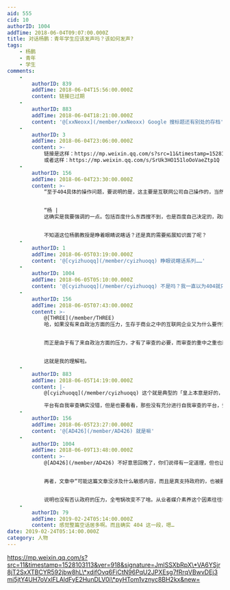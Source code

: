 ```yaml
---
aid: 555
cid: 10
authorID: 1004
addTime: 2018-06-04T09:07:00.000Z
title: 对话杨鹏：青年学生应该发声吗？该如何发声?
tags:
    - 杨鹏
    - 青年
    - 学生
comments:
    -
        authorID: 839
        addTime: 2018-06-04T15:56:00.000Z
        content: 链接已过期
    -
        authorID: 883
        addTime: 2018-06-04T18:21:00.000Z
        content: '@[xxNeoxx](/member/xxNeoxx) Google 搜标题还有别处的存档'
    -
        authorID: 3
        addTime: 2018-06-04T23:06:00.000Z
        content: >-
            链接是这样：https://mp.weixin.qq.com/s?src=11&timestamp=1528153296&ver=919&signature=7pWLfy-m6AYLPaP7WtmcJYKUhnKyHX8GDQRHfNA2oPlhLTZpWKM3gz0qfdRTFImvHF15qILw0uxev4iT2noPcC3fpdmSS2ZiOO\*gfPgEKXztWS9p2vjv4psZRujYV\*KD&new=1
            或者这样：https://mp.weixin.qq.com/s/SrUk3HO151loOoVaeZtp1Q
    -
        authorID: 156
        addTime: 2018-06-04T23:30:00.000Z
        content: >-
            “至于404具体的操作问题，要说明的是，这主要是互联网公司自己操作的，当然也是要依照相关法律进行的平台管理。按理说大家对404不满意可以去投诉这个互联网公司，比方说微博，因为他们是上市公司啊。公司的产品，政府不会主动、也没有权限到系统后台去操作，这是不可能的事情。公司有经营的自主权，只不过你的平台要对社会负责，如果做得不好，引发了大的冲突，那你要承担责任，不管是约谈还是依照法律进行罚款。国家会有一些具体规则，但是具体操作的是互联网公司自己进行的。从西方的视角来看，他们认为这是限制互联网自由，但是从我们的理念来说，这是要求企业承担社会责任，要求企业作为社会主义社会的组织机构，为社会发展做贡献。”


            “杨 |
            这确实是我要强调的一点。包括百度什么东西搜不到，也是百度自己决定的，政府不可能去百度后台去操作一下。另外有时候404删的贴让人找不到删帖的理由，可能这篇文章没涉及什么敏感内容，而且是真支持政府的，也被删掉了，那就是互联网公司的从业人员素养不够，没法判断一篇文章是不是违反了相关法律，那就多一事不如少一事，全部删掉了。与此相关的是“敏感词”。网络安全管理部门要求互联网公司设定的“敏感词”都是涉黄涉毒涉毒涉爆涉枪等词语，以及淫秽色情、器官买卖等方面的信息。政治方面的名词基本上是常用词，不适合屏蔽，但一些互联网企业缺少内容管理方面的人力资源，缺乏社会风险判断能力，企业方面为了图省事，就干脆“一刀切”了，把一些政治方面的用语也设置为屏蔽词，或者见到政治方面的言论就即刻删除。自动屏蔽的内容多了会影响用户体验，大公司就尽量少设自动屏蔽，而是雇佣了很多人工来做管理，而很多小公司只能采用机器屏蔽的手段。这些情况让网友感到不快。”


            不知道这位杨鹏教授是睁着眼睛说瞎话？还是真的需要拓展知识面了呢？
    -
        authorID: 1
        addTime: 2018-06-05T03:19:00.000Z
        content: '@[cyizhuoqq](/member/cyizhuoqq) 睁眼说瞎话系列……'
    -
        authorID: 1004
        addTime: 2018-06-05T05:10:00.000Z
        content: '@[cyizhuoqq](/member/cyizhuoqq) 不是吗？我一直以为404就只是平台恐惧之下的自我审查'
    -
        authorID: 156
        addTime: 2018-06-05T07:43:00.000Z
        content: >-
            @[THREE](/member/THREE)
            哈，如果没有来自政治方面的压力，生存于商业之中的互联网企业又为什么要忤逆用户之意去封杀用户呢？用户就是衣食父母啊。


            而正是由于有了来自政治方面的压力，才有了审查的必要，而审查的重中之重也就是政治敏感的内容。


            这就是我的理解啦。
    -
        authorID: 883
        addTime: 2018-06-05T14:19:00.000Z
        content: |-
            @[cyizhuoqq](/member/cyizhuoqq) 这个就是典型的「皇上本意是好的，是下面的错会了把事情搞糟」洗地法

            平台有自我审查确实没错，但是也要看看，那些没有充分进行自我审查的平台，受到的惩罚是谁给的
    -
        authorID: 156
        addTime: 2018-06-05T23:27:00.000Z
        content: '@[AD426](/member/AD426) 就是嘛'
    -
        authorID: 1004
        addTime: 2018-06-09T13:48:00.000Z
        content: >-
            @[AD426](/member/AD426) 不好意思回晚了，你们说得有一定道理，但也让我想到——“需要增加政府公信力”。


            再者，文章中“可能这篇文章没涉及什么敏感内容，而且是真支持政府的，也被删掉了，那就是互联网公司的从业人员素养不够，没法判断一篇文章是不是违反了相关法律，那就多一事不如少一事，全部删掉了。”


            说明也没有否认政府的压力，全甩锅改变不了啥。从业者媒介素养这个因素往往被我们所忽视。
    -
        authorID: 79
        addTime: 2019-02-24T05:14:00.000Z
        content: 感觉整篇空话居多啊。而且确实 404 这一段，嗯…
date: 2019-02-24T05:14:00.000Z
category: 人物
---
```


https://mp.weixin.qq.com/s?src=11&timestamp=1528103113&ver=918&signature=JmlSSXbRpX\*VA6YSjr8jT2SxXTBCYR592jbw8hL\*xdifOvq6FiCtN96PqU2JPXEsg7fRrqVBwvDEj3mi5jtY4UH7oVxlFLAldFyE2HunDLV0i\*pyHTom1vznyc8BH2kx&new=
